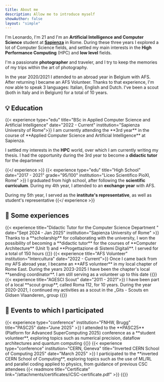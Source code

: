```yaml
---
title: About me
description: Allow me to introduce myself
showAuthor: false
layout: "simple"
---
```


I'm Leonardo, I'm 21 and I'm an **Artificial Intelligence and Computer Science** student at [**Sapienza**](https://www.uniroma1.it/it/) in Rome. During these three years I explored a lot of Computer Science fields, and settled my main interests in the **High Performance Computing** (HPC) and **low level** fields.

I'm a passionate **photographer** and traveler, and I try to keep the memories of my trips within the art of photography.

In the year 2020/2021 I attended to an abroad year in Belgium with AFS. After returning I became an AFS Volunteer. Thanks to that experience, I'm now able to speak 3 languages: Italian, English and Dutch. I've been a scout (both in Italy and in Belgium) for a total of 10 years.

<div class="lists">
<div class="education">
<h2>💡 Education</h2>
{{< experience type="edu" title="BSc in Applied Computer Science and Artificial Intelligence" date="2022 - Current" institution="Sapienza University of Rome">}}
I am currently attending the **3rd year** in the course of **Applied Computer Science and Artificial Intelligence** at Sapienza.

I settled my interests in the **HPC** world, over which I am currently writing my thesis. I had the opportunity during the 3rd year to become a **didactic tutor** for the department

<!--Prepared button, won't work until the thesis will be ready :)--> 
<!--{{< download title="Read the thesis" download="main.pdf" >}}-->
{{</ experience >}}
{{< experience type="edu" title="High School" date="2017 - 2021" grade="95/100" institution="Liceo Scientifico PioXI, Rome" >}}
I graduated from high school, after following the **scientific curriculum**. During my 4th year, I attended to an **exchange year** with AFS.

During my 5th year, I served as the **institute's representative**, as well as student's representative
{{</ experience >}}
</div>
<div class="experiences">
<h2>🎯 Some experiences</h2>
{{< experience title="Didactic Tutor for the Computer Science Department " date="Sept 2024 - Jan 2025" institution="Sapienza University of Rome" >}}
Thanks to a **scholarship** for collaborating with the university, I won the possibility of becoming a **didactic tutor** for the courses of **Computer Architecture** (Unit 1) and **Progettazione di Sistemi Digitali**. I served for a total of 150 hours 
{{</ experience >}}
{{< experience title="AFS Volunteer" institution="Intercultura" date="2022 - Current">}}
Once I came back from my AFS abroad year, I became an **AFS volunteer** in my local chapter of Rome East. During the years 2023-2025 I have been the chapter's local **sending coordinator**. I am still serving as a volunteer up to this date
{{</ experience >}}
{{< experience title="AGESCI Scout" date="2011 - 2021">}}
I have been part of a local **scout group**, called Roma 112, for 10 years. During the year 2020-2021, I continued my activities as a scout in the _Gits - Scouts en Gidsen Vlaanderen_ group
{{</ experience >}}
</div>
</div>

<div class="events">
<h2>🌁 Events to which I participated</h2>
{{< experience type="conference" institution="FNHW, Brugg" title="PASC25" date="June 2025" >}}
I attended to the **PASC25** (Platform for Advanced SuperComputing 2025) conference as a **student volunteer**, exploring topics such as numerical precision, dataflow architectures and quantum computing
<!--Prepared button, won't work until the article will be ready :)--> 
<!--{{< readmore title="Read the article" link="/posts/pasc25" >}}-->
{{</ experience >}}
{{< experience type="conference" institution="CERN, Geneva" title="Inverted CERN School of Computing 2025" date="March 2025" >}}
I participated to the **inverted CERN School of Computing**, exploring topics such as the use of ML/RL and parallel coding applied to physics, from guidance of previous CSC attendees
<!--Prepared button, won't work until the article will be ready :)--> 
<!--{{< readmore title="Read the article" link="/posts/school-computing" >}}-->
{{< readmore title="Certificate" link="/attachments/certificates/iCSC-certificate.pdf" >}}
{{</ experience >}}
</div>
